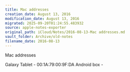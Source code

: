 ```yaml
---
title: Mac addresses
creation_date: August 13, 2016
modification_date: August 13, 2016
migrated: 2025-09-20T01:24:55.483932
source: apple-notes-exporter
original_path: iCloud/Notes/2016-08-13-Mac addresses.md
vault_folder: Archive/old-notes
filename_date: 2016-08-13
---
```



Mac addresses

Galaxy Tablet - 00:1A:79:00:9F:DA
Android box - 
